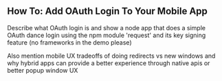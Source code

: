 ## How To: Add OAuth Login To Your Mobile App

Describe what OAuth login is and show a node app that does a simple OAuth dance login using the npm module 'request' and its key signing feature (no frameworks in the demo please)

Also mention mobile UX tradeoffs of doing redirects vs new windows and why hybrid apps can provide a better experience through native apis or better popup window UX